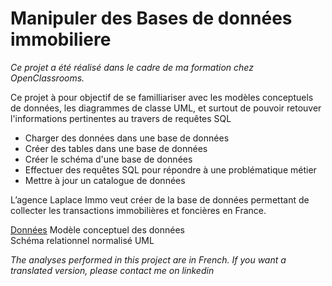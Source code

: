 # Manipuler des Bases de données immobiliere
*Ce projet a été réalisé dans le cadre de ma formation chez OpenClassrooms.*

Ce projet à pour objectif de se familliariser avec les modèles conceptuels de données, les diagrammes de classe UML, et surtout de pouvoir retouver l'informations pertinentes au travers de requêtes SQL

* Charger des données dans une base de données  
* Créer des tables dans une base de données  
* Créer le schéma d'une base de données  
* Effectuer des requêtes SQL pour répondre à une problématique métier  
* Mettre à jour un catalogue de données  

L’agence Laplace Immo veut créer de la base de données permettant de collecter les transactions immobilières et foncières en France.

<ins>Données</ins>
Modèle conceptuel des données  
Schéma relationnel normalisé UML  

*The analyses performed in this project are in French. If you want a translated version, please contact me on linkedin*

